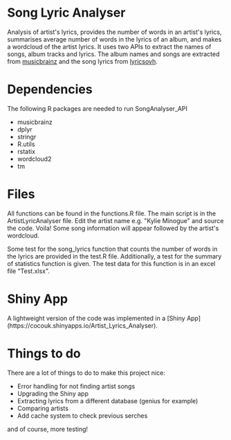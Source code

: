<h1> Song Lyric Analyser </h1>

Analysis of artist's lyrics, provides the number of words in an artist's lyrics, summarises average number of words in the lyrics of an album, and makes a wordcloud of the artist lyrics.
It uses two APIs to extract the names of songs, album tracks and lyrics. The album names and songs are extracted from [musicbrainz](https://musicbrainz.org) and the song lyrics from [lyricsovh](https://lyricsovh.docs.apiary.io/).

<h1> Dependencies </h1>

The following R packages are needed to run SongAnalyser_API

* musicbrainz
* dplyr
* stringr
* R.utils
* rstatix
* wordcloud2
* tm

<h1> Files </h1>

All functions can be found in the functions.R file.  The main script is in the ArtistLyricAnalyser file. Edit the artist name e.g. "Kylie Minogue" and source the code. Voila! Some song information will appear followed by the artist's wordcloud.


Some test for the song_lyrics function that counts the number of words in the lyrics are provided in the test.R file. Additionally, a test for the summary of statistics function is given. The test data for this function is in an excel file "Test.xlsx".

<h1> Shiny App </h1>
A lightweight version of the code was implemented in a [Shiny App](https://cocouk.shinyapps.io/Artist_Lyrics_Analyser).

<h1> Things to do </h1>
There are a lot of things to do to make this project nice:

* Error handling for not finding artist songs
* Upgrading the Shiny app
* Extracting lyrics from a different database (genius for example)
* Comparing artists
* Add cache system to check previous serches


and of course, more testing!


